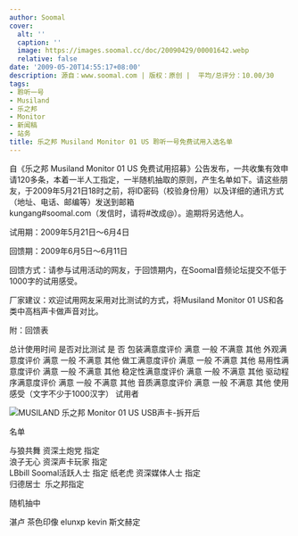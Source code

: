 ```yaml
---
author: Soomal
cover:
  alt: ''
  caption: ''
  image: https://images.soomal.cc/doc/20090429/00001642.webp
  relative: false
date: '2009-05-20T14:55:17+08:00'
description: 源自：www.soomal.com | 版权：原创 |  平均/总评分：10.00/30
tags:
- 聆听一号
- Musiland
- 乐之邦
- Monitor
- 新闻稿
- 站务
title: 乐之邦 Musiland Monitor 01 US 聆听一号免费试用入选名单
---
```


自《乐之邦 Musiland Monitor 01 US 免费试用招募》公告发布，一共收集有效申请120多条，本着一半人工指定，一半随机抽取的原则，产生名单如下。请这些朋友，于2009年5月21日18时之前，将ID密码（校验身份用）以及详细的通讯方式（地址、电话、邮编等）发送到邮箱  
kungang#soomal.com（发信时，请将#改成@）。逾期将另选他人。



试用期：2009年5月21日～6月4日



回馈期：2009年6月5日～6月11日



回馈方式：请参与试用活动的网友，于回馈期内，在Soomal音频论坛提交不低于1000字的试用感受。



厂家建议：欢迎试用网友采用对比测试的方式，将Musiland Monitor 01 US和各类中高档声卡做声音对比。



附：回馈表



总计使用时间
是否对比测试 是 否
包装满意度评价 满意 一般 不满意 其他
外观满意度评价 满意 一般 不满意 其他
做工满意度评价 满意 一般 不满意 其他
易用性满意度评价 满意 一般 不满意 其他
稳定性满意度评价 满意 一般 不满意 其他
驱动程序满意度评价 满意 一般 不满意 其他
音质满意度评价 满意 一般 不满意 其他
使用感受（文字不少于1000汉字）
试用者



![MUSILAND 乐之邦 Monitor 01 US USB声卡-拆开后](https://images.soomal.cc/doc/20090429/00001642.webp)



名单



与狼共舞 
资深土炮党 指定  
浪子无心 
资深声卡玩家 指定  
LBbill Soomal活跃人士
指定
纸老虎 
资深媒体人士 指定  
归德居士 
乐之邦指定

随机抽中


湛卢  茶色印像
elunxp kevin
斯文赫定